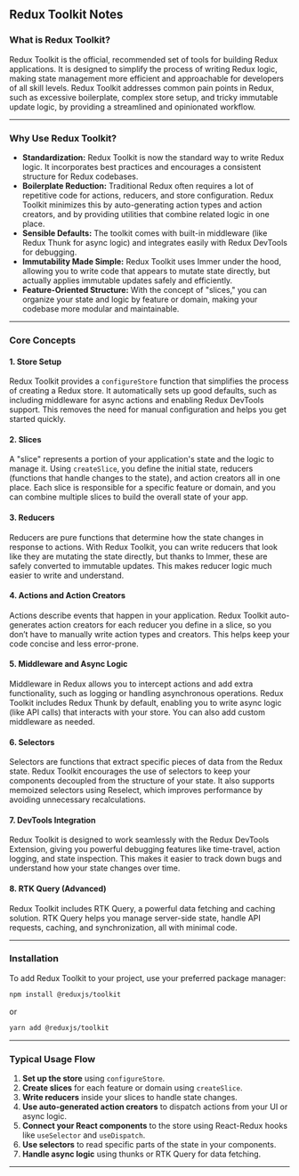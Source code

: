 ## Redux Toolkit Notes

### What is Redux Toolkit?

Redux Toolkit is the official, recommended set of tools for building Redux applications. It is designed to simplify the process of writing Redux logic, making state management more efficient and approachable for developers of all skill levels. Redux Toolkit addresses common pain points in Redux, such as excessive boilerplate, complex store setup, and tricky immutable update logic, by providing a streamlined and opinionated workflow.

---

### Why Use Redux Toolkit?

- **Standardization:** Redux Toolkit is now the standard way to write Redux logic. It incorporates best practices and encourages a consistent structure for Redux codebases.
- **Boilerplate Reduction:** Traditional Redux often requires a lot of repetitive code for actions, reducers, and store configuration. Redux Toolkit minimizes this by auto-generating action types and action creators, and by providing utilities that combine related logic in one place.
- **Sensible Defaults:** The toolkit comes with built-in middleware (like Redux Thunk for async logic) and integrates easily with Redux DevTools for debugging.
- **Immutability Made Simple:** Redux Toolkit uses Immer under the hood, allowing you to write code that appears to mutate state directly, but actually applies immutable updates safely and efficiently.
- **Feature-Oriented Structure:** With the concept of "slices," you can organize your state and logic by feature or domain, making your codebase more modular and maintainable.

---

### Core Concepts

#### 1. Store Setup
Redux Toolkit provides a `configureStore` function that simplifies the process of creating a Redux store. It automatically sets up good defaults, such as including middleware for async actions and enabling Redux DevTools support. This removes the need for manual configuration and helps you get started quickly.

#### 2. Slices
A "slice" represents a portion of your application's state and the logic to manage it. Using `createSlice`, you define the initial state, reducers (functions that handle changes to the state), and action creators all in one place. Each slice is responsible for a specific feature or domain, and you can combine multiple slices to build the overall state of your app.

#### 3. Reducers
Reducers are pure functions that determine how the state changes in response to actions. With Redux Toolkit, you can write reducers that look like they are mutating the state directly, but thanks to Immer, these are safely converted to immutable updates. This makes reducer logic much easier to write and understand.

#### 4. Actions and Action Creators
Actions describe events that happen in your application. Redux Toolkit auto-generates action creators for each reducer you define in a slice, so you don’t have to manually write action types and creators. This helps keep your code concise and less error-prone.

#### 5. Middleware and Async Logic
Middleware in Redux allows you to intercept actions and add extra functionality, such as logging or handling asynchronous operations. Redux Toolkit includes Redux Thunk by default, enabling you to write async logic (like API calls) that interacts with your store. You can also add custom middleware as needed.

#### 6. Selectors
Selectors are functions that extract specific pieces of data from the Redux state. Redux Toolkit encourages the use of selectors to keep your components decoupled from the structure of your state. It also supports memoized selectors using Reselect, which improves performance by avoiding unnecessary recalculations.

#### 7. DevTools Integration
Redux Toolkit is designed to work seamlessly with the Redux DevTools Extension, giving you powerful debugging features like time-travel, action logging, and state inspection. This makes it easier to track down bugs and understand how your state changes over time.

#### 8. RTK Query (Advanced)
Redux Toolkit includes RTK Query, a powerful data fetching and caching solution. RTK Query helps you manage server-side state, handle API requests, caching, and synchronization, all with minimal code.

---

### Installation

To add Redux Toolkit to your project, use your preferred package manager:

```bash
npm install @reduxjs/toolkit
```
or
```bash
yarn add @reduxjs/toolkit
```

---

### Typical Usage Flow

1. **Set up the store** using `configureStore`.
2. **Create slices** for each feature or domain using `createSlice`.
3. **Write reducers** inside your slices to handle state changes.
4. **Use auto-generated action creators** to dispatch actions from your UI or async logic.
5. **Connect your React components** to the store using React-Redux hooks like `useSelector` and `useDispatch`.
6. **Use selectors** to read specific parts of the state in your components.
7. **Handle async logic** using thunks or RTK Query for data fetching.

---